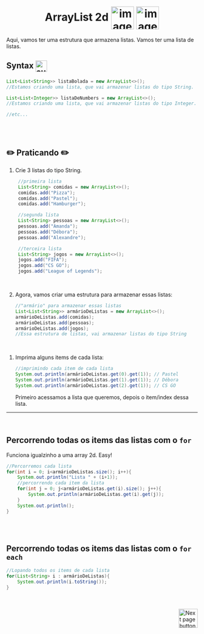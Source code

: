 <h1 align="center">
    ArrayList 2d
    <img src="https://cdn-icons-png.flaticon.com/512/4394/4394574.png" alt="image icon" width="60px" align="center">
    <img src="https://cdn-icons-png.flaticon.com/512/4394/4394574.png" alt="image icon" width="60px" align="center">
</h1>


Aqui, vamos ter uma estrutura que armazena listas. Vamos ter uma lista de listas.

## Syntax <img src="https://cdn-icons-png.flaticon.com/512/1442/1442581.png" alt="curly braces icon" width="30px" align="center">

```java
List<List<String>> listaBolada = new ArrayList<>();
//Estamos criando uma lista, que vai armazenar listas do tipo String.

List<List<Integer>> listaDeNumbers = new ArrayList<>();
//Estamos criando uma lista, que vai armazenar listas do tipo Integer.

//etc...
```

<br>
<br>

## :pencil2: Praticando :pencil2:

1. Crie 3 listas do tipo String.
   ```java
    //primeira lista
    List<String> comidas = new ArrayList<>();
    comidas.add("Pizza");
    comidas.add("Pastel");
    comidas.add("Hamburger");

    //segunda lista
    List<String> pessoas = new ArrayList<>();
    pessoas.add("Amanda");
    pessoas.add("Débora");
    pessoas.add("Alexandre");

    //terceira lista
    List<String> jogos = new ArrayList<>();
    jogos.add("FIFA");
    jogos.add("CS GO");
    jogos.add("League of Legends");
   ```

<br>

2. Agora, vamos criar uma estrutura para armazenar essas listas:

    ```java
    //"armário" para armazenar essas listas
    List<List<String>> armárioDeListas = new ArrayList<>();
    armárioDeListas.add(comidas);
    armárioDeListas.add(pessoas);
    armárioDeListas.add(jogos);
    //Essa estrutura de listas, vai armazenar listas do tipo String
    ```


<br>

1. Imprima alguns items de cada lista:

    ```java
    //imprimindo cada item de cada lista
    System.out.println(armárioDeListas.get(0).get(1)); // Pastel
    System.out.println(armárioDeListas.get(1).get(1)); // Débora
    System.out.println(armárioDeListas.get(2).get(1)); // CS GO
    ```
    Primeiro acessamos a lista que queremos, depois o item/index dessa lista.


<hr>
<br>

## Percorrendo todas os items das listas com o `for`
Funciona igualzinho a uma array 2d. Easy!

```java
//Percorremos cada lista
for(int i = 0; i<armárioDeListas.size(); i++){
    System.out.println("Lista " + (i+1));
    //percorrendo cada item da lista
    for(int j = 0; j<armárioDeListas.get(i).size(); j++){
        System.out.println(armárioDeListas.get(i).get(j));
    }
    System.out.println();
}
```

<br>
<br>

## Percorrendo todas os items das listas com o `for each`
```java
//Lopando todos os items de cada lista
for(List<String> i : armárioDeListas){
    System.out.println(i.toString());
}
```
<br>
<br>

<!-- Next Page Button -->
<a href="https://github.com/lGabrielDev/02.java/blob/main/Estudo/25.estrutura_de_dados/4.stack/stack.md">
  <img src="https://cdn-icons-png.flaticon.com/512/8175/8175884.png" alt="Next page button" width="50px" align="right">
</a>
